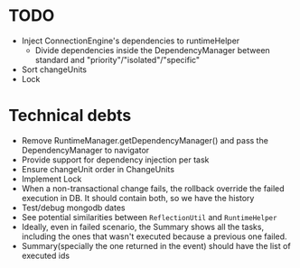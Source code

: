 
# TODO
- Inject ConnectionEngine's dependencies to runtimeHelper
  - Divide dependencies inside the DependencyManager between standard and "priority"/"isolated"/"specific"
- Sort changeUnits
- Lock

# Technical debts
- Remove RuntimeManager.getDependencyManager() and pass the DependencyManager to navigator
- Provide support for dependency injection per task
- Ensure changeUnit order in ChangeUnits
- Implement Lock
- When a non-transactional change fails, the rollback override the failed execution in DB. 
  It should contain both, so we have the history
- Test/debug mongodb dates
- See potential similarities between `ReflectionUtil` and `RuntimeHelper`
- Ideally, even in failed scenario, the Summary shows all the tasks, including the ones that wasn't executed because a
  previous one failed.
- Summary(specially the one returned in the event) should have the list of executed ids
